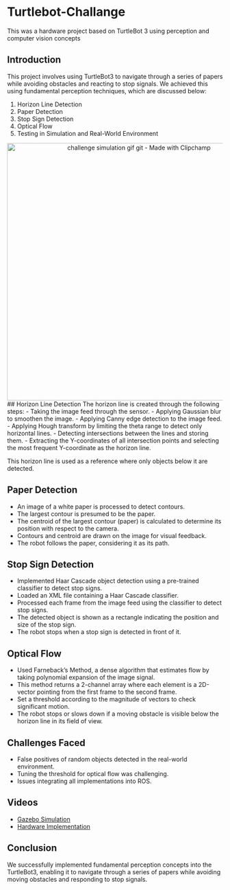 # Turtlebot-Challange
This was a hardware project based on TurtleBot 3 using perception and computer vision concepts

## Introduction
This project involves using TurtleBot3 to navigate through a series of papers while avoiding obstacles and reacting to stop signals. We achieved this using fundamental perception techniques, which are discussed below:

1. Horizon Line Detection
2. Paper Detection
3. Stop Sign Detection
4. Optical Flow
5. Testing in Simulation and Real-World Environment

   
<div align="center">
  <img src="https://github.com/cravotics/Turtlebot-Challange/assets/90138418/b7e1a330-b372-4e93-8ec0-f2edad7a2800" alt="challenge simulation gif git - Made with Clipchamp" width="600"/>
</div>
## Horizon Line Detection
The horizon line is created through the following steps:
- Taking the image feed through the sensor.
- Applying Gaussian blur to smoothen the image.
- Applying Canny edge detection to the image feed.
- Applying Hough transform by limiting the theta range to detect only horizontal lines.
- Detecting intersections between the lines and storing them.
- Extracting the Y-coordinates of all intersection points and selecting the most frequent Y-coordinate as the horizon line.

This horizon line is used as a reference where only objects below it are detected.

## Paper Detection
- An image of a white paper is processed to detect contours.
- The largest contour is presumed to be the paper.
- The centroid of the largest contour (paper) is calculated to determine its position with respect to the camera.
- Contours and centroid are drawn on the image for visual feedback.
- The robot follows the paper, considering it as its path.

## Stop Sign Detection
- Implemented Haar Cascade object detection using a pre-trained classifier to detect stop signs.
- Loaded an XML file containing a Haar Cascade classifier.
- Processed each frame from the image feed using the classifier to detect stop signs.
- The detected object is shown as a rectangle indicating the position and size of the stop sign.
- The robot stops when a stop sign is detected in front of it.

## Optical Flow
- Used Farneback’s Method, a dense algorithm that estimates flow by taking polynomial expansion of the image signal.
- This method returns a 2-channel array where each element is a 2D-vector pointing from the first frame to the second frame.
- Set a threshold according to the magnitude of vectors to check significant motion.
- The robot stops or slows down if a moving obstacle is visible below the horizon line in its field of view.

## Challenges Faced
- False positives of random objects detected in the real-world environment.
- Tuning the threshold for optical flow was challenging.
- Issues integrating all implementations into ROS.

## Videos
- [Gazebo Simulation](https://drive.google.com/file/d/12pGSvqSViUToGuILA8yy3oCMIlkS39Y1/view?usp=sharing)
- [Hardware Implementation](https://drive.google.com/file/d/16jdQquowrQ5lzWmg7DGVOj4qLhHYky2y/view?usp=sharing)

## Conclusion
We successfully implemented fundamental perception concepts into the TurtleBot3, enabling it to navigate through a series of papers while avoiding moving obstacles and responding to stop signals.

